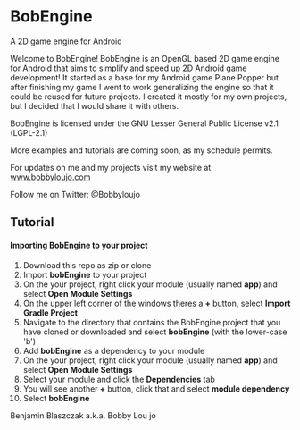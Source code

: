 BobEngine
=========

A 2D game engine for Android

Welcome to BobEngine! BobEngine is an OpenGL based 2D game engine for Android that aims to simplify and speed up 2D Android game development! It started as a base for my Android game Plane Popper but after finishing my game I went to work generalizing the engine so that it could be reused for future projects. I created it mostly for my own projects, but I decided that I would share it with others.

BobEngine is licensed under the GNU Lesser General Public License v2.1 (LGPL-2.1)

More examples and tutorials are coming soon, as my schedule permits.

For updates on me and my projects visit my website at: www.bobbyloujo.com

Follow me on Twitter: @Bobbyloujo


## Tutorial

#### Importing BobEngine to your project
1. Download this repo as zip or clone
2. Import **bobEngine** to your project
  1. On the your project, right click your module (usually named **app**) and select **Open Module Settings**
  2. On the upper left corner of the windows theres a **+** button, select **Import Gradle Project**
  3. Navigate to the directory that contains the BobEngine project that you have cloned or downloaded and select **bobEngine** (with the lower-case 'b')
3. Add **bobEngine** as a dependency to your module
  1. On the your project, right click your module (usually named **app**) and select **Open Module Settings**
  2. Select your module and click the **Dependencies** tab
  3. You will see another **+** button, click that and select **module dependency**
  4. Select **bobEngine**
 
  



Benjamin Blaszczak
a.k.a. Bobby Lou jo
